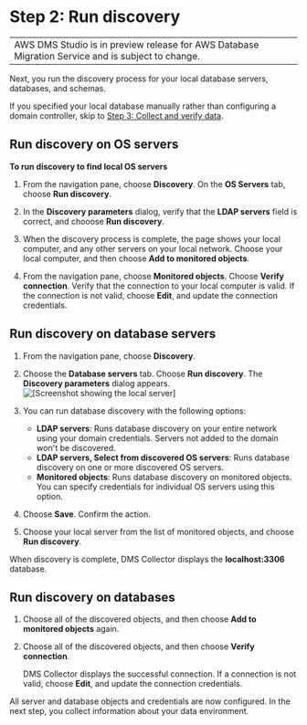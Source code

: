 # Step 2: Run discovery<a name="CHAP_DMSStudio_GettingStarted_Run"></a>


|  | 
| --- |
| AWS DMS Studio is in preview release for AWS Database Migration Service and is subject to change\. | 

Next, you run the discovery process for your local database servers, databases, and schemas\.

If you specified your local database manually rather than configuring a domain controller, skip to [Step 3: Collect and verify data](CHAP_DMSStudio_GettingStarted_Collect.md)\.

## Run discovery on OS servers<a name="CHAP_DMSStudio_GettingStarted_Run_OSServers"></a>

**To run discovery to find local OS servers**

1. From the navigation pane, choose **Discovery**\. On the **OS Servers** tab, choose **Run discovery**\.

1. In the **Discovery parameters** dialog, verify that the **LDAP servers** field is correct, and chooose **Run discovery**\.

1. When the discovery process is complete, the page shows your local computer, and any other servers on your local network\. Choose your local computer, and then choose **Add to monitored objects**\. 

1. From the navigation pane, choose **Monitored objects**\. Choose **Verify connection**\. Verify that the connection to your local computer is valid\. If the connection is not valid, choose **Edit**, and update the connection credentials\.

## Run discovery on database servers<a name="CHAP_DMSStudio_GettingStarted_Run_DBServers"></a>

1. From the navigation pane, choose **Discovery**\.

1. Choose the **Database servers** tab\. Choose **Run discovery**\. The **Discovery parameters** dialog appears\.  
![\[Screenshot showing the local server\]](http://docs.aws.amazon.com/dms/latest/userguide/images/dmsstudio_061.png)

1. You can run database discovery with the following options:
   + **LDAP servers**: Runs database discovery on your entire network using your domain credentials\. Servers not added to the domain won't be discovered\.
   + **LDAP servers, Select from discovered OS servers**: Runs database discovery on one or more discovered OS servers\. 
   + **Monitored objects**: Runs database discovery on monitored objects\. You can specify credentials for individual OS servers using this option\.

1. Choose **Save**\. Confirm the action\.

1. Choose your local server from the list of monitored objects, and choose **Run discovery**\.

When discovery is complete, DMS Collector displays the **localhost:3306** database\.

## Run discovery on databases<a name="CHAP_DMSStudio_GettingStarted_Run_DB"></a>

1. Choose all of the discovered objects, and then choose **Add to monitored objects** again\.

1. Choose all of the discovered objects, and then choose **Verify connection**\. 

   DMS Collector displays the successful connection\. If a connection is not valid, choose **Edit**, and update the connection credentials\.

All server and database objects and credentials are now configured\. In the next step, you collect information about your data environment\.